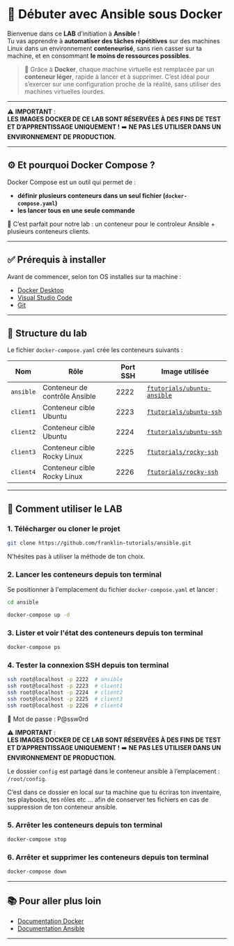 
# 🚀 Débuter avec Ansible sous Docker

Bienvenue dans ce **LAB** d’initiation à **Ansible** !  
Tu vas apprendre à **automatiser des tâches répétitives** sur des machines Linux dans un environnement **conteneurisé**, sans rien casser sur ta machine, et en consommant **le moins de ressources possibles**.

> 🐳 Grâce à **Docker**, chaque machine virtuelle est remplacée par un **conteneur léger**, rapide à lancer et à supprimer. C’est idéal pour s’exercer sur une configuration proche de la réalité, sans utiliser des machines virtuelles lourdes.

---

⚠️ **IMPORTANT** :  
**LES IMAGES DOCKER DE CE LAB SONT RÉSERVÉES À DES FINS DE TEST ET D’APPRENTISSAGE UNIQUEMENT !**    ➡️ **NE PAS LES UTILISER DANS UN  ENVIRONNEMENT DE PRODUCTION.**


---


## ⚙️ Et pourquoi Docker Compose ?

Docker Compose est un outil qui permet de :
- **définir plusieurs conteneurs dans un seul fichier (`docker-compose.yaml`)**
- **les lancer tous en une seule commande**

🎯 C’est parfait pour notre lab : un conteneur pour le controleur Ansible + plusieurs conteneurs clients.

---

## ✅ Prérequis à installer

Avant de commencer, selon ton OS installes sur ta machine :

- [Docker Desktop](https://www.docker.com/get-started/)
- [Visual Studio Code](https://code.visualstudio.com/)
- [Git](https://git-scm.com/downloads)


---

## 📁 Structure du lab

Le fichier `docker-compose.yaml` crée les conteneurs suivants :

| Nom | Rôle | Port SSH | Image utilisée |
|-----|------|----------|----------------|
| `ansible` | Conteneur de contrôle Ansible | 2222 | [`ftutorials/ubuntu-ansible`](https://hub.docker.com/r/ftutorials/ubuntu-ansible/tags) |
| `client1` | Conteneur cible Ubuntu | 2223 | [`ftutorials/ubuntu-ssh`](https://hub.docker.com/r/ftutorials/ubuntu-ssh/tags) |
| `client2` | Conteneur cible Ubuntu | 2224 | [`ftutorials/ubuntu-ssh`](https://hub.docker.com/r/ftutorials/ubuntu-ssh/tags) |
| `client3` | Conteneur cible Rocky Linux | 2225 | [`ftutorials/rocky-ssh`](https://hub.docker.com/r/ftutorials/rocky-ssh/tags) |
| `client4` | Conteneur cible Rocky Linux | 2226 | [`ftutorials/rocky-ssh`](https://hub.docker.com/r/ftutorials/rocky-ssh/tags) |

---

## 🚀 Comment utiliser le LAB

### 1. Télécharger ou cloner le projet

```bash
git clone https://github.com/franklin-tutorials/ansible.git
```

N'hésites pas à utiliser la méthode de ton choix.

### 2. Lancer les conteneurs depuis ton terminal

Se positionner à l'emplacement du fichier `docker-compose.yaml` et lancer :

```bash
cd ansible 
```

```bash
docker-compose up -d  
```

### 3. Lister et voir l'état des conteneurs depuis ton terminal

```bash
docker-compose ps 
```

### 4. Tester la connexion SSH depuis ton terminal

```bash
ssh root@localhost -p 2222  # ansible
ssh root@localhost -p 2223  # client1
ssh root@localhost -p 2224  # client2
ssh root@localhost -p 2225  # client3
ssh root@localhost -p 2226  # client4
```
🔑 Mot de passe : P@ssw0rd

⚠️ **IMPORTANT** :  
**LES IMAGES DOCKER DE CE LAB SONT RÉSERVÉES À DES FINS DE TEST ET D’APPRENTISSAGE UNIQUEMENT !**    ➡️ **NE PAS LES UTILISER DANS UN  ENVIRONNEMENT DE PRODUCTION.**

Le dossier `config` est partagé dans le conteneur ansible à l’emplacement : `/root/config`.

C’est dans ce dossier en local sur ta machine que tu écriras ton inventaire, tes playbooks, tes rôles etc ... afin de conserver tes fichiers en cas de suppression de ton conteneur ansible.

### 5. Arrêter les conteneurs depuis ton terminal

```bash
docker-compose stop 
```

### 6. Arrêter et supprimer les conteneurs depuis ton terminal

```bash
docker-compose down 
```


---

## 📚 Pour aller plus loin

- [Documentation Docker](https://www.docker.com/)
- [Documentation Ansible](https://docs.ansible.com/)


---










